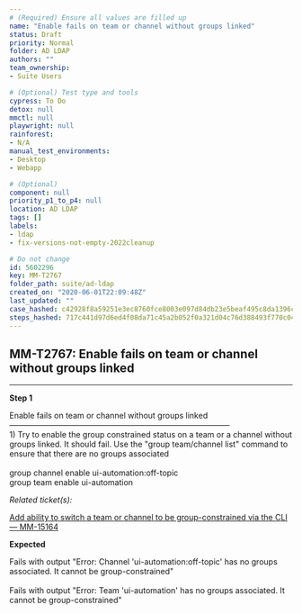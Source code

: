 ```yaml
---
# (Required) Ensure all values are filled up
name: "Enable fails on team or channel without groups linked"
status: Draft
priority: Normal
folder: AD LDAP
authors: ""
team_ownership: 
- Suite Users

# (Optional) Test type and tools
cypress: To Do
detox: null
mmctl: null
playwright: null
rainforest: 
- N/A
manual_test_environments: 
- Desktop
- Webapp

# (Optional)
component: null
priority_p1_to_p4: null
location: AD LDAP
tags: []
labels: 
- ldap
- fix-versions-not-empty-2022cleanup

# Do not change
id: 5602296
key: MM-T2767
folder_path: suite/ad-ldap
created_on: "2020-06-01T22:09:48Z"
last_updated: ""
case_hashed: c42928f8a59251e3ec8760fce8003e097d84db23e5beaf495c8da1396c177322cba9b7996f4d07373b69ca51cbc770f7
steps_hashed: 717c441d97d6ed4f08da71c45a2b052f0a321d04c76d388493f770c048a4271d4a29adb8fb5c58e31b2526ec4263ae8a
---
```


## MM-T2767: Enable fails on team or channel without groups linked

---

**Step 1**

Enable fails on team or channel without groups linked\
————————————————————————————\
1\) Try to enable the group constrained status on a team or a channel without groups linked. It should fail. Use the "group team/channel list" command to ensure that there are no groups associated\
\
group channel enable ui-automation:off-topic\
group team enable ui-automation

_Related ticket(s):_

[Add ability to switch a team or channel to be group-constrained via the CLI — MM-15164](https://mattermost.atlassian.net/browse/MM-15164)

**Expected**

Fails with output "Error: Channel 'ui-automation:off-topic' has no groups associated. It cannot be group-constrained"\
\
Fails with output "Error: Team 'ui-automation' has no groups associated. It cannot be group-constrained"
